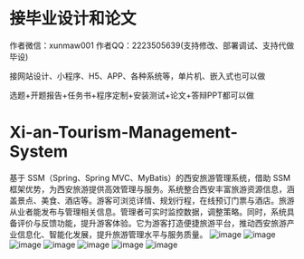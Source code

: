 # 接毕业设计和论文
作者微信：xunmaw001  作者QQ：2223505639(支持修改、部署调试、支持代做毕设)

接网站设计、小程序、H5、APP、各种系统等，单片机、嵌入式也可以做

选题+开题报告+任务书+程序定制+安装测试+论文+答辩PPT都可以做
# Xi-an-Tourism-Management-System
基于 SSM（Spring、Spring MVC、MyBatis）的西安旅游管理系统，借助 SSM 框架优势，为西安旅游提供高效管理与服务。系统整合西安丰富旅游资源信息，涵盖景点、美食、酒店等。游客可浏览详情、规划行程，在线预订门票与酒店。旅游从业者能发布与管理相关信息。管理者可实时监控数据，调整策略。同时，系统具备评价与反馈功能，提升游客体验。它为游客打造便捷旅游平台，推动西安旅游产业信息化、智能化发展，提升旅游管理水平与服务质量。 
![image](https://github.com/user-attachments/assets/bb1300e0-b8f7-416c-9661-beb88e30653f)
![image](https://github.com/user-attachments/assets/b60733fe-b804-469e-b3dc-c11f186d4d6f)
![image](https://github.com/user-attachments/assets/74928de1-35ee-4ba6-b986-fb33214e99cd)
![image](https://github.com/user-attachments/assets/b4bdd356-c150-43ae-b425-f79f2307628c)
![image](https://github.com/user-attachments/assets/4a41d06a-975a-46d6-afa1-70edbeeabd2a)
![image](https://github.com/user-attachments/assets/35d3bb88-ca04-4887-b150-afd9101f5599)
![image](https://github.com/user-attachments/assets/08491df3-861d-40ef-b12f-e5dadbd0434f)
